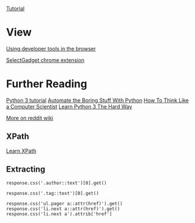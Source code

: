 [Tutorial](https://docs.scrapy.org/en/latest/intro/tutorial.html)

# View

[Using developer tools in the browser](https://docs.scrapy.org/en/latest/topics/developer-tools.html#topics-developer-tools)

[SelectGadget chrome extension](https://chrome.google.com/webstore/detail/selectorgadget/mhjhnkcfbdhnjickkkdbjoemdmbfginb)

# Further Reading

[Python 3 tutorial](https://docs.python.org/3/tutorial/)
[Automate the Boring Stuff With Python](https://automatetheboringstuff.com/)
[How To Think Like a Computer Scientist](http://openbookproject.net/thinkcs/python/english3e/)
[Learn Python 3 The Hard Way](https://learnpythonthehardway.org/python3/)


[More on reddit wiki](https://www.reddit.com/r/learnpython/wiki/index#wiki_new_to_python.3F)

## XPath

[Learn XPath](https://docs.scrapy.org/en/latest/intro/tutorial.html#xpath-a-brief-intro)

## Extracting

```
response.css('.author::text')[0].get()
```

```
response.css('.tag::text')[0].get()
```

```
response.css('ul.pager a::attr(href)').get()
response.css('li.next a::attr(href)').get()
response.css('li.next a').attrib['href']
```